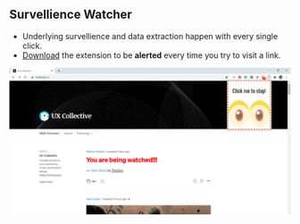 ## Survellience Watcher

* Underlying survellience and data extraction happen with every single click.
* [Download](surveillance-watcher.zip) the extension to be **alerted** every time you try to visit a link.

![GitHub Logo](screenshot.png)
